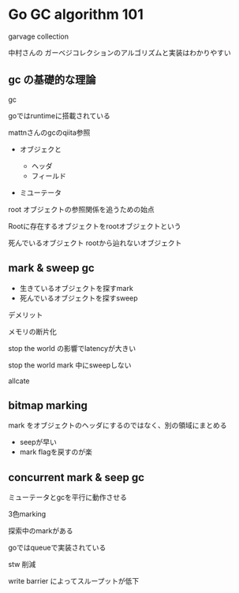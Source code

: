 # Go GC algorithm 101

garvage collection

中村さんの
ガーベジコレクションのアルゴリズムと実装はわかりやすい

## gc の基礎的な理論

gc

goではruntimeに搭載されている

mattnさんのgcのqiita参照

- オブジェクと
  - ヘッダ
  - フィールド

- ミユーテータ

root オブジェクトの参照関係を追うための始点

Rootに存在するオブジェクトをrootオブジェクトという

死んでいるオブジェクト
rootから辿れないオブジェクト

## mark & sweep gc

- 生きているオブジェクトを探すmark
- 死んでいるオブジェクトを探すsweep

デメリット

メモリの断片化

stop the world の影響でlatencyが大きい

stop the world mark 中にsweepしない

allcate

## bitmap marking

mark をオブジェクトのヘッダにするのではなく、別の領域にまとめる

- seepが早い
- mark flagを戻すのが楽

## concurrent mark & seep gc

ミューテータとgcを平行に動作させる

3色marking

探索中のmarkがある

goではqueueで実装されている

stw 削減

write barrier によってスループットが低下


